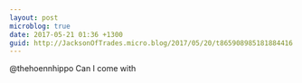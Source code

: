 ```yaml
---
layout: post
microblog: true
date: 2017-05-21 01:36 +1300
guid: http://JacksonOfTrades.micro.blog/2017/05/20/t865908985181884416.html
---
```

@thehoennhippo Can I come with

